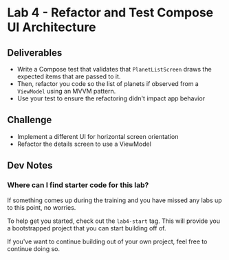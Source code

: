 # Lab 4 - Refactor and Test Compose UI Architecture

## Deliverables
- Write a Compose test that validates that `PlanetListScreen` draws the expected items that are passed to it.
- Then, refactor you code so the list of planets if observed from a `ViewModel` using an MVVM pattern.
- Use your test to ensure the refactoring didn't impact app behavior

## Challenge
- Implement a different UI for horizontal screen orientation
- Refactor the details screen to use a ViewModel

## Dev Notes

### Where can I find starter code for this lab?
If something comes up during the training and you have missed any labs up to this point, no worries.

To help get you started, check out the `lab4-start` tag. This will provide you a bootstrapped project that you can start building off of.

If you've want to continue building out of your own project, feel free to continue doing so.
